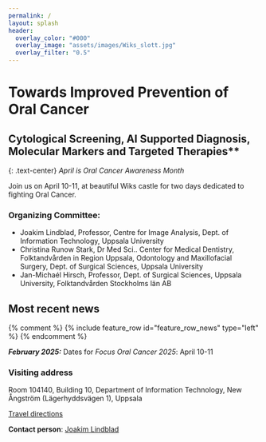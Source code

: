 ```yaml
---
permalink: /
layout: splash
header:
  overlay_color: "#000"
  overlay_image: "assets/images/Wiks_slott.jpg"
  overlay_filter: "0.5"
---
```


# Towards Improved Prevention of Oral Cancer  
## Cytological Screening, AI Supported Diagnosis, Molecular Markers and Targeted Therapies**

{: .text-center}
*April is Oral Cancer Awareness Month*

Join us on April 10-11, at beautiful Wiks castle for two days dedicated to fighting Oral Cancer.


### Organizing Committee:
* Joakim Lindblad, Professor, Centre for Image Analysis, Dept. of Information Technology, Uppsala University
* Christina Runow Stark, Dr Med Sci.. Center for Medical Dentistry, Folktandvården in Region Uppsala, Odontology and Maxillofacial Surgery, Dept. of Surgical Sciences, Uppsala University
* Jan-Michaél Hirsch, Professor, Dept. of Surgical Sciences, Uppsala University, Folktandvården Stockholms län AB



## Most recent news
{% comment %}
{% include feature_row id="feature_row_news" type="left" %}
{% endcomment %}

***February 2025:*** Dates for *Focus Oral Cancer 2025*: April 10-11


### Visiting address
 
Room 104140, Building 10,
Department of Information Technology,
New Ångström (Lägerhyddsvägen 1),
Uppsala
 
[Travel directions](http://www.it.uu.se/contact)
 
**Contact person**: [Joakim Lindblad](https://www.uu.se/en/contact-and-organisation/staff?query=N5-1054)
